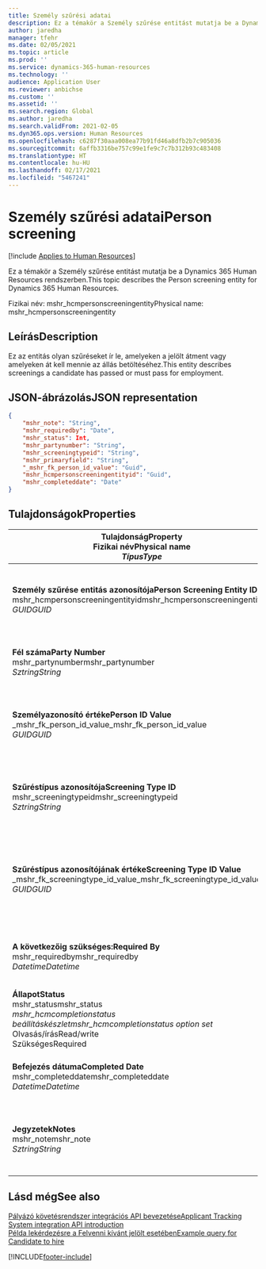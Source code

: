 ```yaml
---
title: Személy szűrési adatai
description: Ez a témakör a Személy szűrése entitást mutatja be a Dynamics 365 Human Resources rendszerben.
author: jaredha
manager: tfehr
ms.date: 02/05/2021
ms.topic: article
ms.prod: ''
ms.service: dynamics-365-human-resources
ms.technology: ''
audience: Application User
ms.reviewer: anbichse
ms.custom: ''
ms.assetid: ''
ms.search.region: Global
ms.author: jaredha
ms.search.validFrom: 2021-02-05
ms.dyn365.ops.version: Human Resources
ms.openlocfilehash: c6287f30aaa008ea77b91fd46a8dfb2b7c905036
ms.sourcegitcommit: 6affb3316be757c99e1fe9c7c7b312b93c483408
ms.translationtype: HT
ms.contentlocale: hu-HU
ms.lasthandoff: 02/17/2021
ms.locfileid: "5467241"
---
```

# <a name="person-screening"></a><span data-ttu-id="26cf8-103">Személy szűrési adatai</span><span class="sxs-lookup"><span data-stu-id="26cf8-103">Person screening</span></span>

[!include [Applies to Human Resources](../includes/applies-to-hr.md)]

<span data-ttu-id="26cf8-104">Ez a témakör a Személy szűrése entitást mutatja be a Dynamics 365 Human Resources rendszerben.</span><span class="sxs-lookup"><span data-stu-id="26cf8-104">This topic describes the Person screening entity for Dynamics 365 Human Resources.</span></span>

<span data-ttu-id="26cf8-105">Fizikai név: mshr_hcmpersonscreeningentity</span><span class="sxs-lookup"><span data-stu-id="26cf8-105">Physical name: mshr_hcmpersonscreeningentity</span></span>

## <a name="description"></a><span data-ttu-id="26cf8-106">Leírás</span><span class="sxs-lookup"><span data-stu-id="26cf8-106">Description</span></span>

<span data-ttu-id="26cf8-107">Ez az entitás olyan szűréseket ír le, amelyeken a jelölt átment vagy amelyeken át kell mennie az állás betöltéséhez.</span><span class="sxs-lookup"><span data-stu-id="26cf8-107">This entity describes screenings a candidate has passed or must pass for employment.</span></span>

## <a name="json-representation"></a><span data-ttu-id="26cf8-108">JSON-ábrázolás</span><span class="sxs-lookup"><span data-stu-id="26cf8-108">JSON representation</span></span>

```json
{
    "mshr_note": "String",
    "mshr_requiredby": "Date",
    "mshr_status": Int,
    "mshr_partynumber": "String",
    "mshr_screeningtypeid": "String",
    "mshr_primaryfield": "String",
    "_mshr_fk_person_id_value": "Guid",
    "mshr_hcmpersonscreeningentityid": "Guid",
    "mshr_completeddate": "Date"
}
```

## <a name="properties"></a><span data-ttu-id="26cf8-109">Tulajdonságok</span><span class="sxs-lookup"><span data-stu-id="26cf8-109">Properties</span></span>

| <span data-ttu-id="26cf8-110">Tulajdonság</span><span class="sxs-lookup"><span data-stu-id="26cf8-110">Property</span></span><br><span data-ttu-id="26cf8-111">**Fizikai név**</span><span class="sxs-lookup"><span data-stu-id="26cf8-111">**Physical name**</span></span><br><span data-ttu-id="26cf8-112">**_Típus_**</span><span class="sxs-lookup"><span data-stu-id="26cf8-112">**_Type_**</span></span> | <span data-ttu-id="26cf8-113">Használat</span><span class="sxs-lookup"><span data-stu-id="26cf8-113">Use</span></span> | <span data-ttu-id="26cf8-114">Leírás</span><span class="sxs-lookup"><span data-stu-id="26cf8-114">Description</span></span> |
| --- | --- | --- |
| <span data-ttu-id="26cf8-115">**Személy szűrése entitás azonosítója**</span><span class="sxs-lookup"><span data-stu-id="26cf8-115">**Person Screening Entity ID**</span></span><br><span data-ttu-id="26cf8-116">mshr_hcmpersonscreeningentityid</span><span class="sxs-lookup"><span data-stu-id="26cf8-116">mshr_hcmpersonscreeningentityid</span></span><br><span data-ttu-id="26cf8-117">*GUID*</span><span class="sxs-lookup"><span data-stu-id="26cf8-117">*GUID*</span></span> | <span data-ttu-id="26cf8-118">Írásvédett</span><span class="sxs-lookup"><span data-stu-id="26cf8-118">Read-only</span></span><br><span data-ttu-id="26cf8-119">Szükséges</span><span class="sxs-lookup"><span data-stu-id="26cf8-119">Required</span></span><br><span data-ttu-id="26cf8-120">Rendszer által előállított</span><span class="sxs-lookup"><span data-stu-id="26cf8-120">System-generated</span></span> | <span data-ttu-id="26cf8-121">A személy szűrési rekordjának egyedi elsődleges azonosítója.</span><span class="sxs-lookup"><span data-stu-id="26cf8-121">Unique primary identifier for the person screening record.</span></span> |
| <span data-ttu-id="26cf8-122">**Fél száma**</span><span class="sxs-lookup"><span data-stu-id="26cf8-122">**Party Number**</span></span><br><span data-ttu-id="26cf8-123">mshr_partynumber</span><span class="sxs-lookup"><span data-stu-id="26cf8-123">mshr_partynumber</span></span><br><span data-ttu-id="26cf8-124">*Sztring*</span><span class="sxs-lookup"><span data-stu-id="26cf8-124">*String*</span></span> | <span data-ttu-id="26cf8-125">Olvasás/írás</span><span class="sxs-lookup"><span data-stu-id="26cf8-125">Read/write</span></span><br><span data-ttu-id="26cf8-126">Szükséges</span><span class="sxs-lookup"><span data-stu-id="26cf8-126">Required</span></span> | <span data-ttu-id="26cf8-127">A jelölthöz társított fél (személy) száma.</span><span class="sxs-lookup"><span data-stu-id="26cf8-127">The party (person) number associated with the candidate.</span></span> |
| <span data-ttu-id="26cf8-128">**Személyazonosító értéke**</span><span class="sxs-lookup"><span data-stu-id="26cf8-128">**Person ID Value**</span></span><br><span data-ttu-id="26cf8-129">_mshr_fk_person_id_value</span><span class="sxs-lookup"><span data-stu-id="26cf8-129">_mshr_fk_person_id_value</span></span><br><span data-ttu-id="26cf8-130">*GUID*</span><span class="sxs-lookup"><span data-stu-id="26cf8-130">*GUID*</span></span> | <span data-ttu-id="26cf8-131">Írásvédett</span><span class="sxs-lookup"><span data-stu-id="26cf8-131">Read-only</span></span><br><span data-ttu-id="26cf8-132">Szükséges</span><span class="sxs-lookup"><span data-stu-id="26cf8-132">Required</span></span><br><span data-ttu-id="26cf8-133">Idegen kulcs: mshr_dirpersonentityid / mshr_dirpersonentity</span><span class="sxs-lookup"><span data-stu-id="26cf8-133">Foreign key: mshr_dirpersonentityid of mshr_dirpersonentity</span></span> | <span data-ttu-id="26cf8-134">A fél (személy) entitásrekord rendszer által generált egyedi azonosítója.</span><span class="sxs-lookup"><span data-stu-id="26cf8-134">The system-generated identifier of the party (person) entity record.</span></span> |
| <span data-ttu-id="26cf8-135">**Szűréstípus azonosítója**</span><span class="sxs-lookup"><span data-stu-id="26cf8-135">**Screening Type ID**</span></span><br><span data-ttu-id="26cf8-136">mshr_screeningtypeid</span><span class="sxs-lookup"><span data-stu-id="26cf8-136">mshr_screeningtypeid</span></span><br><span data-ttu-id="26cf8-137">*Sztring*</span><span class="sxs-lookup"><span data-stu-id="26cf8-137">*String*</span></span> | <span data-ttu-id="26cf8-138">Olvasás/írás</span><span class="sxs-lookup"><span data-stu-id="26cf8-138">Read/write</span></span><br><span data-ttu-id="26cf8-139">Szükséges</span><span class="sxs-lookup"><span data-stu-id="26cf8-139">Required</span></span><br><span data-ttu-id="26cf8-140">Idegen kulcs: ScreeningType</span><span class="sxs-lookup"><span data-stu-id="26cf8-140">Foreign key: ScreeningType</span></span> | <span data-ttu-id="26cf8-141">A Human Resources rendszerben definiált szűréstípus azonosítója.</span><span class="sxs-lookup"><span data-stu-id="26cf8-141">The identifier of the screening type defined in Human Resources.</span></span> |
| <span data-ttu-id="26cf8-142">**Szűréstípus azonosítójának értéke**</span><span class="sxs-lookup"><span data-stu-id="26cf8-142">**Screening Type ID Value**</span></span><br><span data-ttu-id="26cf8-143">_mshr_fk_screeningtype_id_value</span><span class="sxs-lookup"><span data-stu-id="26cf8-143">_mshr_fk_screeningtype_id_value</span></span><br><span data-ttu-id="26cf8-144">*GUID*</span><span class="sxs-lookup"><span data-stu-id="26cf8-144">*GUID*</span></span> | <span data-ttu-id="26cf8-145">Írásvédett</span><span class="sxs-lookup"><span data-stu-id="26cf8-145">Read-only</span></span><br><span data-ttu-id="26cf8-146">Szükséges</span><span class="sxs-lookup"><span data-stu-id="26cf8-146">Required</span></span><br><span data-ttu-id="26cf8-147">Idegen kulcs: mshr_hcmscreeningtypeentityid / mshr_hcmscreeningtypeentity</span><span class="sxs-lookup"><span data-stu-id="26cf8-147">Foreign key: mshr_hcmscreeningtypeentityid of mshr_hcmscreeningtypeentity</span></span> | <span data-ttu-id="26cf8-148">A társított entitás szűréstípusrekordjának rendszer által generált egyedi azonosítója.</span><span class="sxs-lookup"><span data-stu-id="26cf8-148">System-generated identifier for the screening type record in the associated entity.</span></span> |
| <span data-ttu-id="26cf8-149">**A következőig szükséges:**</span><span class="sxs-lookup"><span data-stu-id="26cf8-149">**Required By**</span></span><br><span data-ttu-id="26cf8-150">mshr_requiredby</span><span class="sxs-lookup"><span data-stu-id="26cf8-150">mshr_requiredby</span></span><br><span data-ttu-id="26cf8-151">*Datetime*</span><span class="sxs-lookup"><span data-stu-id="26cf8-151">*Datetime*</span></span> | <span data-ttu-id="26cf8-152">Olvasás/írás</span><span class="sxs-lookup"><span data-stu-id="26cf8-152">Read/write</span></span><br><span data-ttu-id="26cf8-153">Választható</span><span class="sxs-lookup"><span data-stu-id="26cf8-153">Optional</span></span> | <span data-ttu-id="26cf8-154">Az a dátum, amikorra a szűrést el kell végezni.</span><span class="sxs-lookup"><span data-stu-id="26cf8-154">The date by which the screening is required to be completed.</span></span> |
| <span data-ttu-id="26cf8-155">**Állapot**</span><span class="sxs-lookup"><span data-stu-id="26cf8-155">**Status**</span></span><br><span data-ttu-id="26cf8-156">mshr_status</span><span class="sxs-lookup"><span data-stu-id="26cf8-156">mshr_status</span></span><br><span data-ttu-id="26cf8-157">*mshr_hcmcompletionstatus beállításkészlet*</span><span class="sxs-lookup"><span data-stu-id="26cf8-157">*mshr_hcmcompletionstatus option set*</span></span><br><span data-ttu-id="26cf8-158">Olvasás/írás</span><span class="sxs-lookup"><span data-stu-id="26cf8-158">Read/write</span></span><br><span data-ttu-id="26cf8-159">Szükséges</span><span class="sxs-lookup"><span data-stu-id="26cf8-159">Required</span></span> | <span data-ttu-id="26cf8-160">Megadja a jelölt állapotát a szűréshez.</span><span class="sxs-lookup"><span data-stu-id="26cf8-160">Provides the candidate’s status for the screening.</span></span> |
| <span data-ttu-id="26cf8-161">**Befejezés dátuma**</span><span class="sxs-lookup"><span data-stu-id="26cf8-161">**Completed Date**</span></span><br><span data-ttu-id="26cf8-162">mshr_completeddate</span><span class="sxs-lookup"><span data-stu-id="26cf8-162">mshr_completeddate</span></span><br><span data-ttu-id="26cf8-163">*Datetime*</span><span class="sxs-lookup"><span data-stu-id="26cf8-163">*Datetime*</span></span> | <span data-ttu-id="26cf8-164">Olvasás/írás</span><span class="sxs-lookup"><span data-stu-id="26cf8-164">Read/write</span></span><br><span data-ttu-id="26cf8-165">Választható</span><span class="sxs-lookup"><span data-stu-id="26cf8-165">Optional</span></span> | <span data-ttu-id="26cf8-166">A szűrés befejezésének dátuma.</span><span class="sxs-lookup"><span data-stu-id="26cf8-166">The date the screening was completed.</span></span> |
| <span data-ttu-id="26cf8-167">**Jegyzetek**</span><span class="sxs-lookup"><span data-stu-id="26cf8-167">**Notes**</span></span><br><span data-ttu-id="26cf8-168">mshr_note</span><span class="sxs-lookup"><span data-stu-id="26cf8-168">mshr_note</span></span><br><span data-ttu-id="26cf8-169">*Sztring*</span><span class="sxs-lookup"><span data-stu-id="26cf8-169">*String*</span></span> | <span data-ttu-id="26cf8-170">Olvasás/írás</span><span class="sxs-lookup"><span data-stu-id="26cf8-170">Read/write</span></span><br><span data-ttu-id="26cf8-171">Választható</span><span class="sxs-lookup"><span data-stu-id="26cf8-171">Optional</span></span> | <span data-ttu-id="26cf8-172">A toborzási vagy felvételi vezetők által használható megjegyzések.</span><span class="sxs-lookup"><span data-stu-id="26cf8-172">Notes for use by hiring managers and recruiters.</span></span> |

## <a name="see-also"></a><span data-ttu-id="26cf8-173">Lásd még</span><span class="sxs-lookup"><span data-stu-id="26cf8-173">See also</span></span>

[<span data-ttu-id="26cf8-174">Pályázó követésrendszer integrációs API bevezetése</span><span class="sxs-lookup"><span data-stu-id="26cf8-174">Applicant Tracking System integration API introduction</span></span>](hr-admin-integration-ats-api-introduction.md)<br>
[<span data-ttu-id="26cf8-175">Példa lekérdezésre a Felvenni kívánt jelölt esetében</span><span class="sxs-lookup"><span data-stu-id="26cf8-175">Example query for Candidate to hire</span></span>](hr-admin-integration-ats-api-candidate-to-hire-example-query.md)



[!INCLUDE[footer-include](../includes/footer-banner.md)]